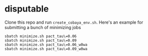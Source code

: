# disputable

Clone this repo and run `create_cobaya_env.sh`. Here's an example for submitting a bunch of minimizing jobs

```
sbatch minimize.sh pact_tau\=0.06
sbatch minimize.sh pact_tau\=0.09
sbatch minimize.sh pact_tau\=0.06_w0wa
sbatch minimize.sh pact_tau\=0.09_w0wa
```